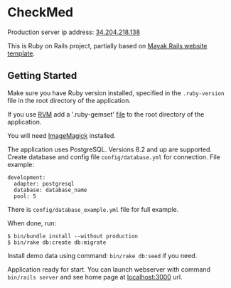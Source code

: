CheckMed
========

Production server ip address: [34.204.218.138](http://34.204.218.138/)

This is Ruby on Rails project,
partially based on [Mayak Rails website template](http://mayak.io/).


Getting Started
---------------

Make sure you have Ruby version installed, specified in the `.ruby-version`
file in the root directory of the application.

If you use [RVM](https://rvm.io/) add a '.ruby-gemset'
[file](https://rvm.io/workflow/projects#project-file-ruby-version)
to the root directory of the application.

You will need [ImageMagick](https://www.imagemagick.org/) installed.

The application uses PostgreSQL. Versions 8.2 and up are supported.
Create database and config file `config/database.yml` for connection.
File example:

    development:
      adapter: postgresql
      database: database_name
      pool: 5

There is `config/database_example.yml` file for full example.

When done, run:

    $ bin/bundle install --without production
    $ bin/rake db:create db:migrate

Install demo data using command: `bin/rake db:seed` if you need.

Application ready for start. You can launch webserver with
command `bin/rails server` and see home page
at [localhost:3000](http://localhost:3000/) url.
